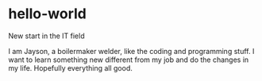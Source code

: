 # hello-world

New start in the IT field

I am Jayson, a boilermaker welder, like the coding and programming stuff.
I want to learn something new different from my job and do the changes in my life.
Hopefully everything all good.
